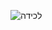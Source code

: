 ![‏‏לכידה](https://user-images.githubusercontent.com/84409940/144633583-008d07d9-6800-43de-aa05-5a8541adfebc.PNG)
